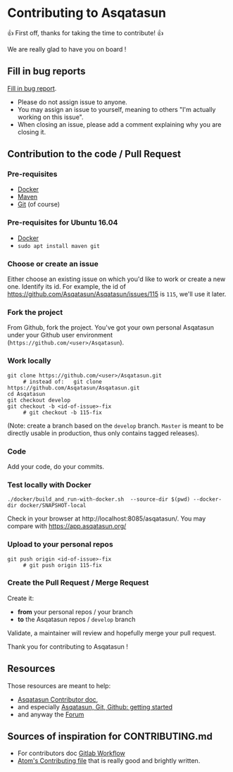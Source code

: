 # Contributing to Asqatasun

:+1: First off, thanks for taking the time to contribute! :+1:

We are really glad to have you on board ! 

## Fill in bug reports

[Fill in bug report](https://github.com/Asqatasun/Asqatasun/issues).

* Please do not assign issue to anyone.
* You may assign an issue to yourself, meaning to others "I'm actually working on this issue".
* When closing an issue, please add a comment explaining why you are closing it.

## Contribution to the code / Pull Request

### Pre-requisites

* [Docker](https://www.docker.com/)
* [Maven](https://maven.apache.org/)
* [Git](https://git-scm.com/downloads) (of course)

### Pre-requisites for Ubuntu 16.04

* [Docker](https://docs.docker.com/install/linux/docker-ce/ubuntu/)
* `sudo apt install maven git`

### Choose or create an issue

Either choose an existing issue on which you'd like to work or create a new one. Identify its id. For example, the id of https://github.com/Asqatasun/Asqatasun/issues/115  is `115`, we'll use it later.

### Fork the project

From Github, fork the project. You've got your own personal Asqatasun under your Github user environment (`https://github.com/<user>/Asqatasun`).

### Work locally

```
git clone https://github.com/<user>/Asqatasun.git
     # instead of:   git clone https://github.com/Asqatasun/Asqatasun.git
cd Asqatasun
git checkout develop
git checkout -b <id-of-issue>-fix
     # git checkout -b 115-fix
```

(Note: create a branch based on the `develop` branch. `Master` is meant to be directly usable in production, thus only contains tagged releases).

### Code

Add your code, do your commits.

### Test locally with Docker

```
./docker/build_and_run-with-docker.sh  --source-dir $(pwd) --docker-dir docker/SNAPSHOT-local
```

Check in your browser at http://localhost:8085/asqatasun/. You may compare with https://app.asqatasun.org/

### Upload to your personal repos

```
git push origin <id-of-issue>-fix
     # git push origin 115-fix
```

### Create the Pull Request / Merge Request

Create it:

* **from** your personal repos / your branch
* **to** the Asqatasun repos / `develop` branch

Validate, a maintainer will review and hopefully merge your pull request.

Thank you for contributing to Asqatasun !


## Resources

Those resources are meant to help:

* [Asqatasun Contributor doc](http://doc.asqatasun.org/en/30_Contributor_doc/),
* and especially [Asqatasun, Git, Github: getting started](http://doc.asqatasun.org/en/30_Contributor_doc/Contribute_to_Asqatasun.html)
* and anyway the [Forum](http://forum.asqatasun.org)

## Sources of inspiration for CONTRIBUTING.md

* For contributors doc [Gitlab Workflow](https://about.gitlab.com/handbook/#gitlab-workflow)
* [Atom's Contributing file](https://github.com/atom/atom/blob/master/CONTRIBUTING.md) that is really good and brightly written.
